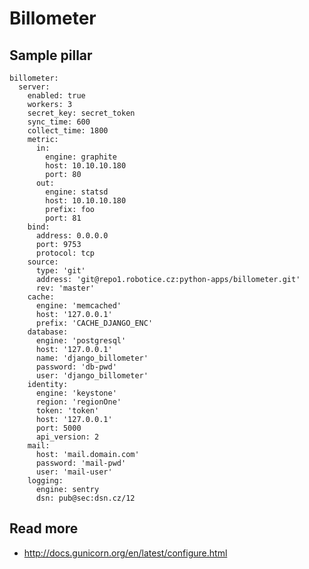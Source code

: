 
# Billometer

## Sample pillar

    billometer:
      server:
        enabled: true
        workers: 3
        secret_key: secret_token
        sync_time: 600
        collect_time: 1800
        metric:
          in:
            engine: graphite
            host: 10.10.10.180
            port: 80
          out:
            engine: statsd
            host: 10.10.10.180
            prefix: foo
            port: 81
        bind:
          address: 0.0.0.0
          port: 9753
          protocol: tcp
        source:
          type: 'git'
          address: 'git@repo1.robotice.cz:python-apps/billometer.git'
          rev: 'master'
        cache:
          engine: 'memcached'
          host: '127.0.0.1'
          prefix: 'CACHE_DJANGO_ENC'
        database:
          engine: 'postgresql'
          host: '127.0.0.1'
          name: 'django_billometer'
          password: 'db-pwd'
          user: 'django_billometer'
        identity:
          engine: 'keystone'
          region: 'regionOne'
          token: 'token'
          host: '127.0.0.1'
          port: 5000
          api_version: 2
        mail:
          host: 'mail.domain.com'
          password: 'mail-pwd'
          user: 'mail-user'
        logging:
          engine: sentry
          dsn: pub@sec:dsn.cz/12

## Read more

* http://docs.gunicorn.org/en/latest/configure.html
